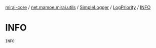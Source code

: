 [mirai-core](../../../index.md) / [net.mamoe.mirai.utils](../../index.md) / [SimpleLogger](../index.md) / [LogPriority](index.md) / [INFO](./-i-n-f-o.md)

# INFO

`INFO`